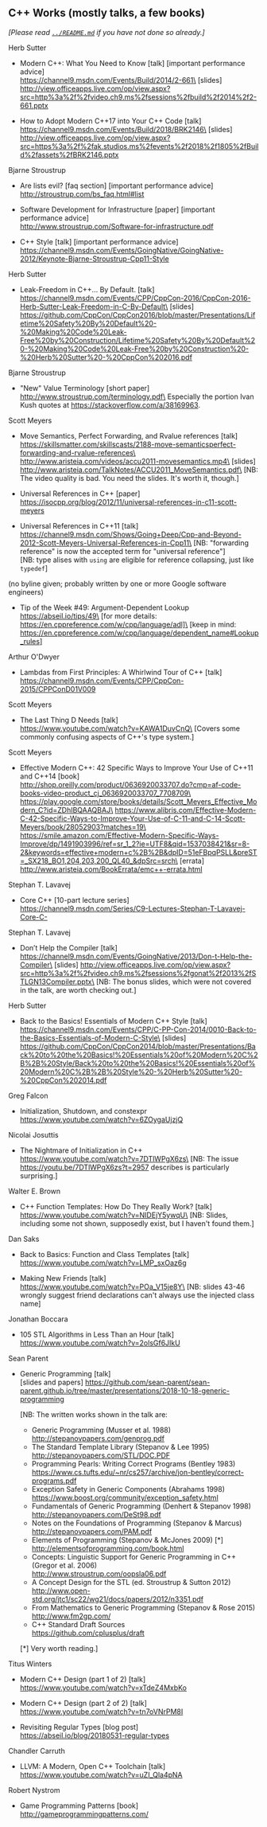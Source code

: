 ## C++ Works (mostly talks, a few books)

*\[Please read [`../README.md`](../README.md) if you have not done so already.\]*

Herb Sutter

* Modern C++: What You Need to Know [talk] [important performance advice]\
https://channel9.msdn.com/Events/Build/2014/2-661\
[slides] http://view.officeapps.live.com/op/view.aspx?src=http%3a%2f%2fvideo.ch9.ms%2fsessions%2fbuild%2f2014%2f2-661.pptx

* How to Adopt Modern C++17 into Your C++ Code [talk]\
https://channel9.msdn.com/Events/Build/2018/BRK2146\
[slides] http://view.officeapps.live.com/op/view.aspx?src=https%3a%2f%2fak.studios.ms%2fevents%2f2018%2f1805%2fBuild%2fassets%2fBRK2146.pptx

Bjarne Stroustrup

* Are lists evil? [faq section] [important performance advice]\
http://stroustrup.com/bs_faq.html#list

* Software Development for Infrastructure [paper] [important performance advice]\
http://www.stroustrup.com/Software-for-infrastructure.pdf

* C++ Style [talk] [important performance advice]\
https://channel9.msdn.com/Events/GoingNative/GoingNative-2012/Keynote-Bjarne-Stroustrup-Cpp11-Style

Herb Sutter

* Leak-Freedom in C++... By Default. [talk]\
https://channel9.msdn.com/Events/CPP/CppCon-2016/CppCon-2016-Herb-Sutter-Leak-Freedom-in-C-By-Default\
[slides] https://github.com/CppCon/CppCon2016/blob/master/Presentations/Lifetime%20Safety%20By%20Default%20-%20Making%20Code%20Leak-Free%20by%20Construction/Lifetime%20Safety%20By%20Default%20-%20Making%20Code%20Leak-Free%20by%20Construction%20-%20Herb%20Sutter%20-%20CppCon%202016.pdf

Bjarne Stroustrup

* "New" Value Terminology [short paper]\
http://www.stroustrup.com/terminology.pdf\
Especially the portion Ivan Kush quotes at https://stackoverflow.com/a/38169963.

Scott Meyers

* Move Semantics, Perfect Forwarding, and Rvalue references [talk]\
https://skillsmatter.com/skillscasts/2188-move-semanticsperfect-forwarding-and-rvalue-references\
http://www.aristeia.com/videos/accu2011-movesemantics.mp4\
[slides] http://www.aristeia.com/TalkNotes/ACCU2011_MoveSemantics.pdf\
[NB: The video quality is bad. You need the slides. It's worth it, though.]

* Universal References in C++ [paper]\
https://isocpp.org/blog/2012/11/universal-references-in-c11-scott-meyers

* Universal References in C++11 [talk]\
https://channel9.msdn.com/Shows/Going+Deep/Cpp-and-Beyond-2012-Scott-Meyers-Universal-References-in-Cpp11\
[NB: "forwarding reference" is now the accepted term for "universal reference"]\
[NB: type alises with `using` are eligible for reference collapsing, just like `typedef`]

(no byline given; probably written by one or more Google software engineers)

* Tip of the Week #49: Argument-Dependent Lookup\
https://abseil.io/tips/49\
[for more details: https://en.cppreference.com/w/cpp/language/adl]\
[keep in mind: https://en.cppreference.com/w/cpp/language/dependent_name#Lookup_rules]

Arthur O'Dwyer

* Lambdas from First Principles: A Whirlwind Tour of C++ [talk]\
https://channel9.msdn.com/Events/CPP/CppCon-2015/CPPConD01V009

Scott Meyers

* The Last Thing D Needs [talk]\
https://www.youtube.com/watch?v=KAWA1DuvCnQ\
[Covers some commonly confusing aspects of C++'s type system.]

Scott Meyers

* Effective Modern C++: 42 Specific Ways to Improve Your Use of C++11 and C++14 [book]\
http://shop.oreilly.com/product/0636920033707.do?cmp=af-code-books-video-product_cj_0636920033707_7708709\
https://play.google.com/store/books/details/Scott_Meyers_Effective_Modern_C?id=ZDhIBQAAQBAJ\
https://www.alibris.com/Effective-Modern-C-42-Specific-Ways-to-Improve-Your-Use-of-C-11-and-C-14-Scott-Meyers/book/28052903?matches=19\
https://smile.amazon.com/Effective-Modern-Specific-Ways-Improve/dp/1491903996/ref=sr_1_2?ie=UTF8&qid=1537038421&sr=8-2&keywords=effective+modern+c%2B%2B&dpID=51eFBpqPSLL&preST=_SX218_BO1,204,203,200_QL40_&dpSrc=srch\
[errata] http://www.aristeia.com/BookErrata/emc++-errata.html

Stephan T. Lavavej

* Core C++ [10-part lecture series]\
https://channel9.msdn.com/Series/C9-Lectures-Stephan-T-Lavavej-Core-C-

Stephan T. Lavavej

* Don’t Help the Compiler [talk]\
https://channel9.msdn.com/Events/GoingNative/2013/Don-t-Help-the-Compiler\
[slides] http://view.officeapps.live.com/op/view.aspx?src=http%3a%2f%2fvideo.ch9.ms%2fsessions%2fgonat%2f2013%2fSTLGN13Compiler.pptx\
[NB: The bonus slides, which were not covered in the talk, are worth checking out.]

Herb Sutter

* Back to the Basics! Essentials of Modern C++ Style [talk]\
https://channel9.msdn.com/Events/CPP/C-PP-Con-2014/0010-Back-to-the-Basics-Essentials-of-Modern-C-Style\
[slides] https://github.com/CppCon/CppCon2014/blob/master/Presentations/Back%20to%20the%20Basics!%20Essentials%20of%20Modern%20C%2B%2B%20Style/Back%20to%20the%20Basics!%20Essentials%20of%20Modern%20C%2B%2B%20Style%20-%20Herb%20Sutter%20-%20CppCon%202014.pdf

Greg Falcon

* Initialization, Shutdown, and constexpr\
https://www.youtube.com/watch?v=6ZOygaUjzjQ

Nicolai Josuttis

* The Nightmare of Initialization in C++\
https://www.youtube.com/watch?v=7DTlWPgX6zs\
[NB: The issue https://youtu.be/7DTlWPgX6zs?t=2957 describes is particularly surprising.]

Walter E. Brown

* C++ Function Templates: How Do They Really Work? [talk]\
https://www.youtube.com/watch?v=NIDEjY5ywqU\
[NB: Slides, including some not shown, supposedly exist, but I haven't found them.]

Dan Saks

* Back to Basics: Function and Class Templates [talk]\
https://www.youtube.com/watch?v=LMP_sxOaz6g

* Making New Friends [talk]\
https://www.youtube.com/watch?v=POa_V15je8Y\
[NB: slides 43-46 wrongly suggest friend declarations can't always use the injected class name]

Jonathan Boccara

* 105 STL Algorithms in Less Than an Hour [talk]\
https://www.youtube.com/watch?v=2olsGf6JIkU

Sean Parent

* Generic Programming [talk]\
[slides and papers] https://github.com/sean-parent/sean-parent.github.io/tree/master/presentations/2018-10-18-generic-programming

    [NB: The written works shown in the talk are:

    - Generic Programming (Musser et al. 1988)\
        http://stepanovpapers.com/genprog.pdf
    - The Standard Template Library (Stepanov & Lee 1995)\
        http://stepanovpapers.com/STL/DOC.PDF
    - Programming Pearls: Writing Correct Programs (Bentley 1983)\
        https://www.cs.tufts.edu/~nr/cs257/archive/jon-bentley/correct-programs.pdf
    - Exception Safety in Generic Components (Abrahams 1998)\
        https://www.boost.org/community/exception_safety.html
    - Fundamentals of Generic Programming (Denhert & Stepanov 1998)\
        http://stepanovpapers.com/DeSt98.pdf
    - Notes on the Foundations of Programming (Stepanov & Marcus)\
        http://stepanovpapers.com/PAM.pdf
    - Elements of Programming (Stepanov & McJones 2009) [*]\
        http://elementsofprogramming.com/book.html
    - Concepts: Linguistic Support for Generic Programming in C++ (Gregor et al. 2006)\
        http://www.stroustrup.com/oopsla06.pdf
    - A Concept Design for the STL (ed. Stroustrup & Sutton 2012)\
        http://www.open-std.org/jtc1/sc22/wg21/docs/papers/2012/n3351.pdf
    - From Mathematics to Generic Programming (Stepanov & Rose 2015)\
        http://www.fm2gp.com/
    - C++ Standard Draft Sources\
        https://github.com/cplusplus/draft

  [*] Very worth reading.]

Titus Winters

* Modern C++ Design (part 1 of 2) [talk]\
https://www.youtube.com/watch?v=xTdeZ4MxbKo

* Modern C++ Design (part 2 of 2) [talk]\
https://www.youtube.com/watch?v=tn7oVNrPM8I

* Revisiting Regular Types [blog post]\
https://abseil.io/blog/20180531-regular-types

Chandler Carruth

 * LLVM: A Modern, Open C++ Toolchain [talk]\
https://www.youtube.com/watch?v=uZI_Qla4pNA

Robert Nystrom

* Game Programming Patterns [book]\
http://gameprogrammingpatterns.com/
